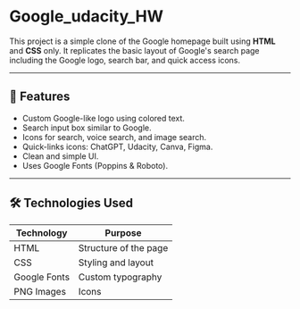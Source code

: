 # Google_udacity_HW


This project is a simple clone of the Google homepage built using **HTML** and **CSS** only. It replicates the basic layout of Google's search page including the Google logo, search bar, and quick access icons.

---

## 🚀 Features
- Custom Google-like logo using colored text.
- Search input box similar to Google.
- Icons for search, voice search, and image search.
- Quick-links icons: ChatGPT, Udacity, Canva, Figma.
- Clean and simple UI.
- Uses Google Fonts (Poppins & Roboto).

---

## 🛠️ Technologies Used
| Technology | Purpose |
|------------|---------|
| HTML        | Structure of the page |
| CSS         | Styling and layout |
| Google Fonts | Custom typography |
| PNG Images   | Icons |


